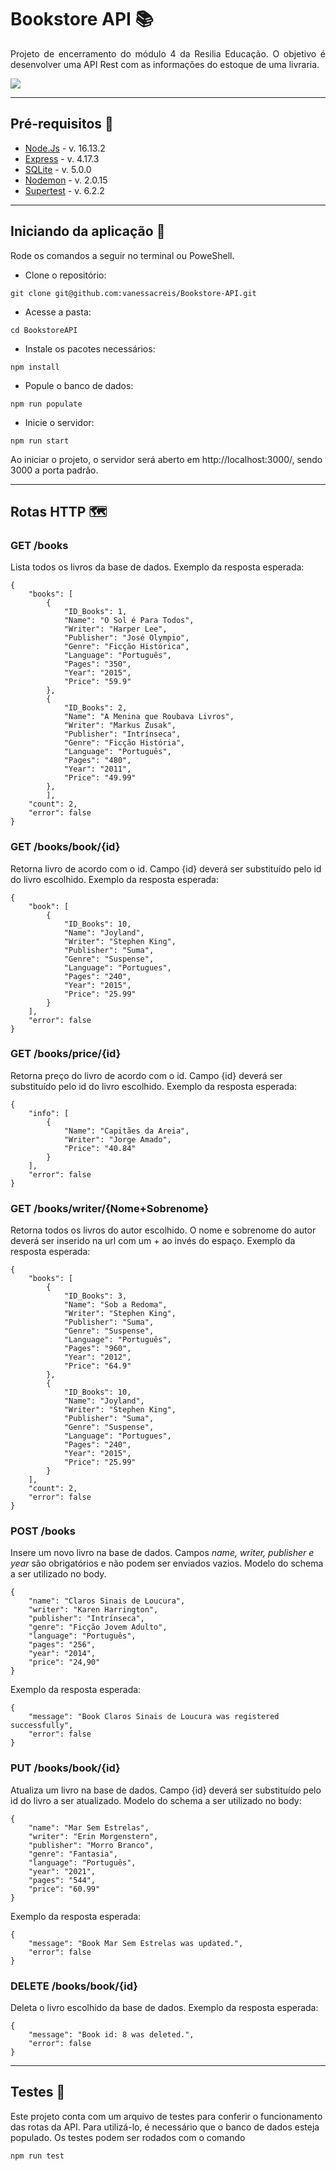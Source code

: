 # Bookstore API 📚
 <p align="justify">Projeto de encerramento do módulo 4 da Resilia Educação. O objetivo é desenvolver uma API Rest com as informações do estoque de uma livraria. </p>

<img src="https://nypem.net/wp-content/uploads/2019/07/books-header-1.jpg" />

 ---

 ## Pré-requisitos 📘
 - <a href="https://nodejs.org/en/">Node.Js</a> - v. 16.13.2
 - <a href="https://expressjs.com/pt-br/">Express</a> - v. 4.17.3
 - <a href="https://www.npmjs.com/package/sqlite3">SQLite</a> - v. 5.0.0
 - <a href="https://nodemon.io/">Nodemon</a> - v. 2.0.15
 - <a href="https://www.npmjs.com/package/supertest"> Supertest</a> - v. 6.2.2
 
 ---

 ## Iniciando da aplicação 📖

 <p>Rode os comandos a seguir no terminal ou PoweShell.</p>
 
 - Clone o repositório:
```
git clone git@github.com:vanessacreis/Bookstore-API.git
```
- Acesse a pasta:
```
cd BookstoreAPI
```
- Instale os pacotes necessários:
```
npm install
```
- Popule o banco de dados:
```
npm run populate
```
- Inicie o servidor:
```
npm run start
```
<p>Ao iniciar o projeto, o servidor será aberto em http://localhost:3000/, sendo 3000 a porta padrão.</p>

---
## Rotas HTTP 🗺️

### <b> GET /books </b>
Lista todos os livros da base de dados.
Exemplo da resposta esperada:

```
{
	"books": [
		{
			"ID_Books": 1,
			"Name": "O Sol é Para Todos",
			"Writer": "Harper Lee",
			"Publisher": "José Olympio",
			"Genre": "Ficção Histórica",
			"Language": "Português",
			"Pages": "350",
			"Year": "2015",
			"Price": "59.9"
		},
		{
			"ID_Books": 2,
			"Name": "A Menina que Roubava Livros",
			"Writer": "Markus Zusak",
			"Publisher": "Intrínseca",
			"Genre": "Ficção História",
			"Language": "Português",
			"Pages": "480",
			"Year": "2011",
			"Price": "49.99"
		},
    	],
	"count": 2,
	"error": false
}

```

### <b> GET /books/book/{id} </b> 
Retorna livro de acordo com o id. Campo {id} deverá ser substituído pelo id do livro escolhido.
Exemplo da resposta esperada:

```
{
	"book": [
		{
			"ID_Books": 10,
			"Name": "Joyland",
			"Writer": "Stephen King",
			"Publisher": "Suma",
			"Genre": "Suspense",
			"Language": "Portugues",
			"Pages": "240",
			"Year": "2015",
			"Price": "25.99"
		}
	],
	"error": false
}
```

### <b> GET /books/price/{id} </b> 
Retorna preço do livro de acordo com o id. Campo {id} deverá ser substituído pelo id do livro escolhido.
Exemplo da resposta esperada:

```
{
	"info": [
		{
			"Name": "Capitães da Areia",
			"Writer": "Jorge Amado",
			"Price": "40.84"
		}
	],
	"error": false
}
```
### <b> GET /books/writer/{Nome+Sobrenome} </b> 
Retorna todos os livros do autor escolhido. O nome e sobrenome do autor deverá ser inserido na url com um + ao invés do espaço. 
Exemplo da resposta esperada:

```
{
	"books": [
		{
			"ID_Books": 3,
			"Name": "Sob a Redoma",
			"Writer": "Stephen King",
			"Publisher": "Suma",
			"Genre": "Suspense",
			"Language": "Português",
			"Pages": "960",
			"Year": "2012",
			"Price": "64.9"
		},
		{
			"ID_Books": 10,
			"Name": "Joyland",
			"Writer": "Stephen King",
			"Publisher": "Suma",
			"Genre": "Suspense",
			"Language": "Portugues",
			"Pages": "240",
			"Year": "2015",
			"Price": "25.99"
		}
	],
	"count": 2,
	"error": false
}

```
### <b> POST /books </b> 
Insere um novo livro na base de dados. Campos <i>name, writer, publisher e year</i> são obrigatórios e não podem ser enviados vazios. 
Modelo do schema a ser utilizado no body.

```
{
	"name": "Claros Sinais de Loucura",
	"writer": "Karen Harrington",
	"publisher": "Intrínseca",
	"genre": "Ficção Jovem Adulto",
	"language": "Português",
	"pages": "256",
	"year": "2014",
	"price": "24,90"
}
```
Exemplo da resposta esperada:
```
{
	"message": "Book Claros Sinais de Loucura was registered successfully",
	"error": false
}
```

### <b> PUT /books/book/{id} </b>
Atualiza um livro na base de dados. Campo {id} deverá ser substituído pelo id do livro a ser atualizado.
Modelo do schema a ser utilizado no body:
```
{
	"name": "Mar Sem Estrelas",
	"writer": "Erin Morgenstern",
	"publisher": "Morro Branco",
	"genre": "Fantasia",
	"language": "Português",
	"year": "2021",
	"pages": "544",
	"price": "60.99"
}
```
Exemplo da resposta esperada:
```
{
	"message": "Book Mar Sem Estrelas was updated.",
	"error": false
}
```

### <b> DELETE /books/book/{id} </b>
Deleta o livro escolhido da base de dados. 
Exemplo da resposta esperada:
```
{
	"message": "Book id: 8 was deleted.",
	"error": false
}
```
---

## Testes 📕
Este projeto conta com um arquivo de testes para conferir o funcionamento das rotas da API. Para utilizá-lo, é necessário que o banco de dados esteja populado. Os testes podem ser rodados com o comando

```
npm run test
```

